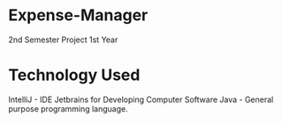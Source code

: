 # Expense-Manager
2nd Semester Project 1st Year

# Technology Used
IntelliJ - IDE Jetbrains for Developing Computer Software 
Java - General purpose programming language.

